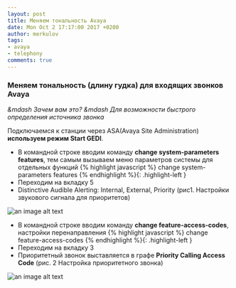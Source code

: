 ```yaml
---
layout: post
title: Меняем тональность Avaya
date: Mon Oct 2 17:17:00 2017 +0200
author: merkulov
tags:
- avaya 
- telephony
comments: true
---
```

### Меняем тональность (длину гудка) для входящих звонков Avaya

*&mdash Зачем вам это?*
*&mdash Для возможности быстрого определения источника звонка*

Подключаемся к станции через ASA(Avaya Site Administration) __используем режим Start GEDI__.
- В командной строке вводим команду __change system-parameters features__, тем самым вызываем меню параметров системы для отдельных функций
{% highlight javascript %}
change system-parameters features
{% endhighlight %}{: .highlight-left }
- Переходим на вкладку 5
- Distinctive Audible Alerting: Internal, External, Priority (рис1. Настройки звукового сигнала для приоритетов)

![an image alt text](http://lepotuli.ru/merkulov/images/10image1.jpg "рис. 1 Настройки звукового сигнала для приоритетов")

- В командной строке вводим команду __change feature-access-codes__, настройки перенаправления
{% highlight javascript %}
change feature-access-codes
{% endhighlight %}{: .highlight-left }
- Переходим на вкладку 3
- Приоритетный звонок выставляется в графе __Priority Calling Access Code__ (рис. 2 Настройка приоритетного звонка)

![an image alt text](http://lepotuli.ru/merkulov/images/10image2.jpg "рис. 2 Настройка приоритетного звонка")
